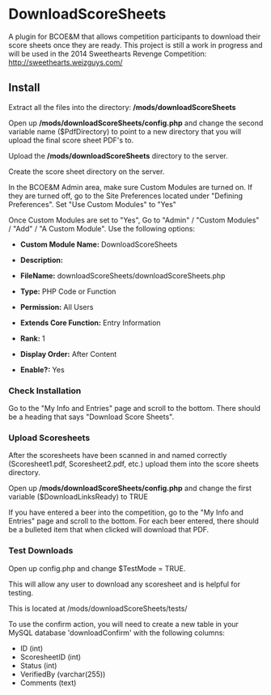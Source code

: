 DownloadScoreSheets
===================

A plugin for BCOE&amp;M that allows competition participants to download their score sheets once they are ready. This project is still a work in progress and will be used in the 2014 Sweethearts Revenge Competition: http://sweethearts.weizguys.com/

Install
-------
Extract all the files into the directory: **/mods/downloadScoreSheets**

Open up **/mods/downloadScoreSheets/config.php** and change the second variable name ($PdfDirectory) to point to a new directory that you will upload the final score sheet PDF's to. 

Upload the **/mods/downloadScoreSheets** directory to the server.

Create the score sheet directory on the server.

In the BCOE&amp;M Admin area, make sure Custom Modules are turned on. If they are turned off, go to the Site Preferences located under "Defining Preferences". Set "Use Custom Modules" to "Yes"

Once Custom Modules are set to "Yes", Go to "Admin" / "Custom Modules" / "Add" / "A Custom Module". Use the following options:

- **Custom Module Name:** DownloadScoreSheets

- **Description:**

- **FileName:** downloadScoreSheets/downloadScoreSheets.php

- **Type:** PHP Code or Function

- **Permission:** All Users

- **Extends Core Function:** Entry Information

- **Rank:** 1

- **Display Order:** After Content

- **Enable?:** Yes

### Check Installation

Go to the "My Info and Entries" page and scroll to the bottom. There should be a heading that says "Download Score Sheets". 

### Upload Scoresheets

After the scoresheets have been scanned in and named correctly (Scoresheet1.pdf, Scoresheet2.pdf, etc.) upload them into the score sheets directory.

Open up **/mods/downloadScoreSheets/config.php** and change the first variable ($DownloadLinksReady) to TRUE

If you have entered a beer into the competition, go to the "My Info and Entries" page and scroll to the bottom. For each beer entered, there should be a bulleted item that when clicked will download that PDF.

### Test Downloads

Open up config.php and change $TestMode = TRUE.

This will allow any user to download any scoresheet and is helpful for testing. 

This is located at /mods/downloadScoreSheets/tests/

To use the confirm action, you will need to create a new table in your MySQL database 'downloadConfirm' with the following columns:

- ID (int)
- ScoresheetID (int)
- Status (int)
- VerifiedBy (varchar(255))
- Comments (text)


